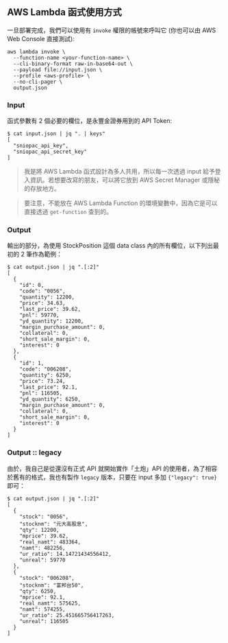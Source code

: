## AWS Lambda 函式使用方式

一旦部署完成，我們可以使用有 `invoke` 權限的帳號來呼叫它 (你也可以由 AWS Web Console 直接測試):

```
aws lambda invoke \
  --function-name <your-function-name> \
  --cli-binary-format raw-in-base64-out \
  --payload file://input.json \
  --profile <aws-profile> \
  --no-cli-pager \
  output.json
```

### Input

函式參數有 2 個必要的欄位，是永豐金證券用到的 API Token:

```
$ cat input.json | jq ". | keys"
[
  "sniopac_api_key",
  "sniopac_api_secret_key"
]
```

> 我是將 AWS Lambda 函式設計為多人共用，所以每一次透過 input 給予登入資訊。若想要改寫的朋友，可以將它放到 AWS Secret
> Manager 或隱秘的存放地方。

> 要注意，不能放在 AWS Lambda Function 的環境變數中，因為它是可以直接透過 `get-function` 查到的。 

### Output

輸出的部分，為使用 StockPosition 這個 data class 內的所有欄位，以下列出最初的 2 筆作為範例：

```
$ cat output.json | jq ".[:2]"
[
  {
    "id": 0,
    "code": "0056",
    "quantity": 12200,
    "price": 34.63,
    "last_price": 39.62,
    "pnl": 59770,
    "yd_quantity": 12200,
    "margin_purchase_amount": 0,
    "collateral": 0,
    "short_sale_margin": 0,
    "interest": 0
  },
  {
    "id": 1,
    "code": "006208",
    "quantity": 6250,
    "price": 73.24,
    "last_price": 92.1,
    "pnl": 116505,
    "yd_quantity": 6250,
    "margin_purchase_amount": 0,
    "collateral": 0,
    "short_sale_margin": 0,
    "interest": 0
  }
]
```

### Output :: legacy

由於，我自己是從還沒有正式 API 就開始實作「土炮」API 的使用者，為了相容於舊有的格式，我也有製作 `legacy` 版本，只要在 input
多加 `{"legacy": true}` 即可：

```
$ cat output.json | jq ".[:2]"
[
  {
    "stock": "0056",
    "stocknm": "元大高股息",
    "qty": 12200,
    "mprice": 39.62,
    "real_namt": 483364,
    "namt": 482256,
    "ur_ratio": 14.14721434556412,
    "unreal": 59770
  },
  {
    "stock": "006208",
    "stocknm": "富邦台50",
    "qty": 6250,
    "mprice": 92.1,
    "real_namt": 575625,
    "namt": 574255,
    "ur_ratio": 25.451665756417263,
    "unreal": 116505
  }
]
```